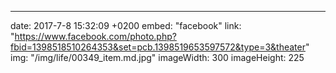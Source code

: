 ---
date: 2017-7-8 15:32:09 +0200
embed: "facebook"
link: "https://www.facebook.com/photo.php?fbid=1398518510264353&set=pcb.1398519653597572&type=3&theater"
img: "/img/life/00349_item.md.jpg"
imageWidth: 300
imageHeight: 225

